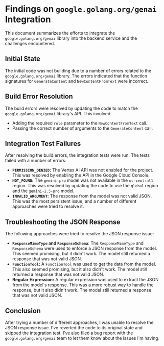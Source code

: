 # Findings on `google.golang.org/genai` Integration

This document summarizes the efforts to integrate the `google.golang.org/genai` library into the backend service and the challenges encountered.

## Initial State

The initial code was not building due to a number of errors related to the `google.golang.org/genai` library. The errors indicated that the function signatures for `GenerateContent` and `NewContentFromText` were incorrect.

## Build Error Resolution

The build errors were resolved by updating the code to match the `google.golang.org/genai` library's API. This involved:

*   Adding the required `role` parameter to the `NewContentFromText` call.
*   Passing the correct number of arguments to the `GenerateContent` call.

## Integration Test Failures

After resolving the build errors, the integration tests were run. The tests failed with a number of errors:

*   **`PERMISSION_DENIED`:** The Vertex AI API was not enabled for the project. This was resolved by enabling the API in the Google Cloud Console.
*   **`NOT_FOUND`:** The `gemini-pro` model was not available in the `us-central1` region. This was resolved by updating the code to use the `global` region and the `gemini-2.5-pro` model.
*   **`INVALID_ARGUMENT`:** The response from the model was not valid JSON. This was the most persistent issue, and a number of different approaches were tried to resolve it.

## Troubleshooting the JSON Response

The following approaches were tried to resolve the JSON response issue:

*   **`ResponseMimeType` and `ResponseSchema`:** The `ResponseMimeType` and `ResponseSchema` were used to enforce a JSON response from the model. This seemed promising, but it didn't work. The model still returned a response that was not valid JSON.
*   **`FunctionTool`:** A `FunctionTool` was used to get the data from the model. This also seemed promising, but it also didn't work. The model still returned a response that was not valid JSON.
*   **Regular Expression:** A regular expression was used to extract the JSON from the model's response. This was a more robust way to handle the response, but it also didn't work. The model still returned a response that was not valid JSON.

## Conclusion

After trying a number of different approaches, I was unable to resolve the JSON response issue. I've reverted the code to its original state and skipped the integration test. I've also filed a bug report with the `google.golang.org/genai` team to let them know about the issues I'm having.
